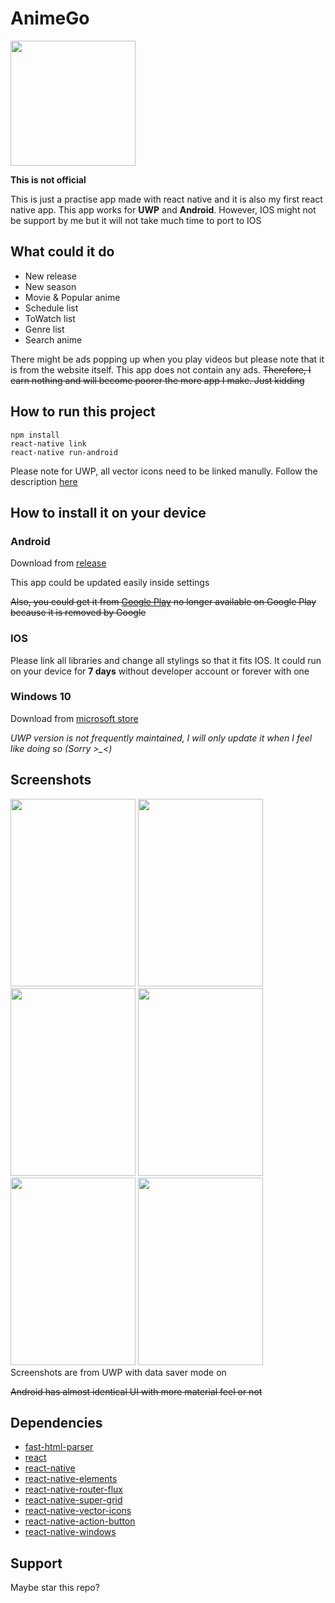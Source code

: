 # AnimeGo
<img src="https://raw.githubusercontent.com/HenryQuan/React-Native-GoGoAnime/master/sketch/Icons/AppIcon.png" width="200px" height="200px" />

**This is not official**

This is just a practise app made with react native and it is also my first react native app.
This app works for **UWP** and **Android**. However, IOS might not be support by me but it will not take much time to port to IOS

## What could it do
- New release
- New season
- Movie & Popular anime
- Schedule list
- ToWatch list
- Genre list
- Search anime

There might be ads popping up when you play videos but please note that it is from the website itself. This app does not contain any ads. ~~Therefore, I earn nothing and will become poorer the more app I make. Just kidding~~

## How to run this project
~~~~
npm install
react-native link
react-native run-android
~~~~
Please note for UWP, all vector icons need to be linked manully. Follow the description [here](https://github.com/oblador/react-native-vector-icons)

## How to install it on your device
### **Android**
Download from [release](https://github.com/HenryQuan/React-Native-GoGoAnime/releases)

This app could be updated easily inside settings

~~Also, you could get it from [Google Play](https://play.google.com/store/apps/details?id=com.yihengquan.gogoanime)
no longer available on Google Play because it is removed by Google~~
### **IOS**
Please link all libraries and change all stylings so that it fits IOS. It could run on your device for **7 days** without developer account or forever with one
### **Windows 10**
Download from [microsoft store](https://www.microsoft.com/en-AU/store/p/anime-go/9mx3qr26zfdj?rtc=1)

*UWP version is not frequently maintained, I will only update it when I feel like doing so (Sorry >_<)*

## Screenshots
<div>
  <img src="https://raw.githubusercontent.com/HenryQuan/React-Native-GoGoAnime/master/screenshots/UWP/1.PNG" width="200px" height="300px" />
  <img src="https://raw.githubusercontent.com/HenryQuan/React-Native-GoGoAnime/master/screenshots/UWP/2.PNG" width="200px" height="300px" />
  <img src="https://raw.githubusercontent.com/HenryQuan/React-Native-GoGoAnime/master/screenshots/UWP/3.PNG" width="200px" height="300px" />
  <img src="https://raw.githubusercontent.com/HenryQuan/React-Native-GoGoAnime/master/screenshots/UWP/4.PNG" width="200px" height="300px" />
  <img src="https://raw.githubusercontent.com/HenryQuan/React-Native-GoGoAnime/master/screenshots/UWP/5.PNG" width="200px" height="300px" />
  <img src="https://raw.githubusercontent.com/HenryQuan/React-Native-GoGoAnime/master/screenshots/UWP/6.PNG" width="200px" height="300px" />
</div>
Screenshots are from UWP with data saver mode on

~~Android has almost identical UI with more material feel or not~~

## Dependencies
* [fast-html-parser](https://github.com/ashi009/node-fast-html-parser)
* [react](https://github.com/facebook/react)
* [react-native](https://github.com/facebook/react-native)
* [react-native-elements](https://github.com/react-native-training/react-native-elements)
* [react-native-router-flux](https://github.com/aksonov/react-native-router-flux)
* [react-native-super-grid](https://github.com/saleel/react-native-super-grid)
* [react-native-vector-icons](https://github.com/oblador/react-native-vector-icons)
* [react-native-action-button](https://github.com/mastermoo/react-native-action-button)
* [react-native-windows](https://github.com/Microsoft/react-native-windows)

## Support
Maybe star this repo?
